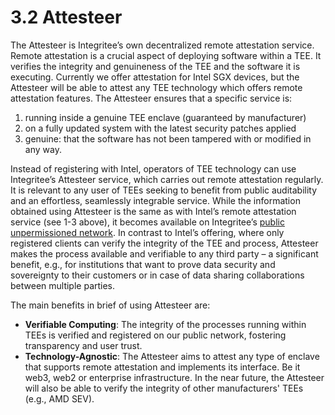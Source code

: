 # 3.2 Attesteer

The Attesteer is Integritee’s own decentralized remote attestation service. Remote attestation is a crucial aspect of deploying software within a TEE. It verifies the integrity and genuineness of the TEE and the software it is executing. Currently we offer attestation for Intel SGX devices, but the Attesteer will be able to attest any TEE technology which offers remote attestation features. The Attesteer ensures that a specific service is:

1. running inside a genuine TEE enclave (guaranteed by manufacturer)
2. on a fully updated system with the latest security patches applied
3. genuine: that the software has not been tampered with or modified in any way.

Instead of registering with Intel, operators of TEE technology can use Integritee’s Attesteer service, which carries out remote attestation regularly. It is relevant to any user of TEEs seeking to benefit from public auditability and an effortless, seamlessly integrable service. While the information obtained using Attesteer is the same as with Intel’s remote attestation service (see 1-3 above), it becomes available on Integritee’s [public unpermissioned network](../2-integritee-network/). In contrast to Intel’s offering, where only registered clients can verify the integrity of the TEE and process, Attesteer makes the process available and verifiable to any third party – a significant benefit, e.g., for institutions that want to prove data security and sovereignty to their customers or in case of data sharing collaborations between multiple parties.

The main benefits in brief of using Attesteer are:

* **Verifiable Computing**: The integrity of the processes running within TEEs is verified and registered on our public network, fostering transparency and user trust.
* **Technology-Agnostic**: The Attesteer aims to attest any type of enclave that supports remote attestation and implements its interface. Be it web3, web2 or enterprise infrastructure. In the near future, the Attesteer will also be able to verify the integrity of other manufacturers' TEEs (e.g., AMD SEV).
